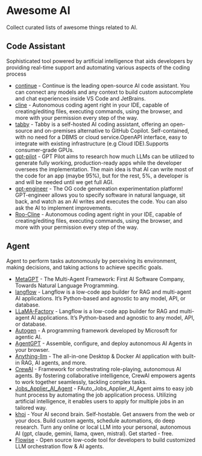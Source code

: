 # Awesome AI

Collect curated lists of awesome things related to AI.

## Code Assistant 

Sophisticated tool powered by artificial intelligence that aids developers by providing real-time support and automating various aspects of the coding process

- [continue](https://github.com/continuedev/continue) - Continue is the leading open-source AI code assistant. You can connect any models and any context to build custom autocomplete and chat experiences inside VS Code and JetBrains.
- [cline](https://github.com/cline/cline) - Autonomous coding agent right in your IDE, capable of creating/editing files, executing commands, using the browser, and more with your permission every step of the way.
- [tabby](https://github.com/TabbyML/tabby/tree/main) - Tabby is a self-hosted AI coding assistant, offering an open-source and on-premises alternative to GitHub Copilot. Self-contained, with no need for a DBMS or cloud service.OpenAPI interface, easy to integrate with existing infrastructure (e.g Cloud IDE).Supports consumer-grade GPUs.
- [gpt-pilot](https://github.com/Pythagora-io/gpt-pilot) - GPT Pilot aims to research how much LLMs can be utilized to generate fully working, production-ready apps while the developer oversees the implementation. The main idea is that AI can write most of the code for an app (maybe 95%), but for the rest, 5%, a developer is and will be needed until we get full AGI.
- [gpt-engineer](https://github.com/AntonOsika/gpt-engineer) - The OG code genereation experimentation platform! GPT-engineer allows you to specify software in natural language, sit back, and watch as an AI writes and executes the code. You can also ask the AI to implement improvements.
- [Roo-Cline](https://github.com/RooVetGit/Roo-Cline) - Autonomous coding agent right in your IDE, capable of creating/editing files, executing commands, using the browser, and more with your permission every step of the way.


## Agent

Agent to perform tasks autonomously by perceiving its environment, making decisions, and taking actions to achieve specific goals. 

- [MetaGPT](https://github.com/geekan/MetaGPT) - The Multi-Agent Framework: First AI Software Company, Towards Natural Language Programming.
- [langflow](https://github.com/langflow-ai/langflow) - Langflow is a low-code app builder for RAG and multi-agent AI applications. It’s Python-based and agnostic to any model, API, or database.
- [LLaMA-Factory](https://github.com/langflow-ai/langflow) - Langflow is a low-code app builder for RAG and multi-agent AI applications. It’s Python-based and agnostic to any model, API, or database.
- [Autogen](https://github.com/microsoft/autogen) - A programming framework developed by Microsoft for agentic AI. 
- [AgentGPT](https://github.com/reworkd/AgentGPT) - Assemble, configure, and deploy autonomous AI Agents in your browser. 
- [Anything-llm](https://github.com/Mintplex-Labs/anything-llm) - The all-in-one Desktop & Docker AI application with built-in RAG, AI agents, and more.
- [CrewAI](https://github.com/crewAIInc/crewAI) - Framework for orchestrating role-playing, autonomous AI agents. By fostering collaborative intelligence, CrewAI empowers agents to work together seamlessly, tackling complex tasks.
- [Jobs_Applier_AI_Agent](https://github.com/feder-cr/Jobs_Applier_AI_Agent) - FAuto_Jobs_Applier_AI_Agent aims to easy job hunt process by automating the job application process. Utilizing artificial intelligence, it enables users to apply for multiple jobs in an tailored way.
- [khoj](https://github.com/khoj-ai/khoj) - Your AI second brain. Self-hostable. Get answers from the web or your docs. Build custom agents, schedule automations, do deep research. Turn any online or local LLM into your personal, autonomous AI (gpt, claude, gemini, llama, qwen, mistral). Get started - free.
- [Flowise](https://github.com/FlowiseAI/Flowise) - Open source low-code tool for developers to build customized LLM orchestration flow & AI agents.